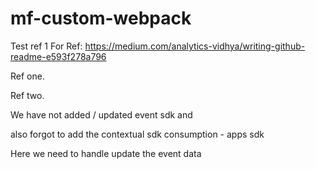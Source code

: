 # mf-custom-webpack

Test ref 1
For Ref: https://medium.com/analytics-vidhya/writing-github-readme-e593f278a796

Ref one.

Ref two.

We have not added / updated event sdk and 

also forgot to add the contextual sdk consumption - apps sdk

Here we need to handle update the event data
